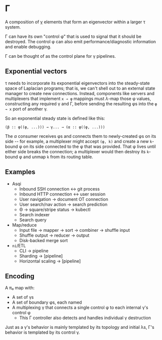 # Γ
A composition of [γ](gamma.md) elements that form an eigenvector within a larger τ system.

Γ can have its own "control φ" that is used to signal that it should be destroyed. The control φ can also emit performance/diagnostic information and enable debugging.

Γ can be thought of as the control plane for γ pipelines.


## Exponential vectors
τ needs to incorporate its exponential eigenvectors into the steady-state space of Laplacian programs; that is, we can't shell out to an external state manager to create new connections. Instead, components like servers and multiplexers that implement `x → φ` mappings must _λ_-map those φ values, constructing any required γ and Γ, before sending the resulting φs into the `φ → x` port of another γ.

So an exponential steady state is defined like this:

```
(β :: φ((φ, ...))) → γ... → (α :: φ((φ, ...)))
```

The _α_ consumer receives φs and connects them to newly-created φs on its side -- for example, a multiplexer might accept `(φ, k)` and create a new `k`-bound φ on its side connected to the φ that was provided. That φ lives until either side breaks the connection; a multiplexer would then destroy its `k`-bound φ and unmap `k` from its routing table.


## Examples
+ Asqi
  + Inbound SSH connection ↔ git process
  + Inbound HTTP connection ↔ user session
  + User navigation → document OT connection
  + User search/nav action → search prediction
  + Θ → square/stripe status → kubectl
  + Search indexer
  + Search query
+ Map/reduce
  + Input file → mapper → sort → combiner → shuffle input
  + Shuffle output → reducer → output
  + Disk-backed merge sort
+ `ni`/ETL
  + CLI → pipeline
  + Sharding → [pipeline]
  + Horizontal scaling → [pipeline]


## Encoding
A π₀ map with:

+ A set of γs
+ A set of boundary φs, each named
+ A multiplexing γ that connects a single control φ to each internal γ's control φ
  + This Γ controller also detects and handles individual γ destruction

Just as a γ's behavior is mainly templated by its topology and initial λs, Γ's behavior is templated by its control γ.
